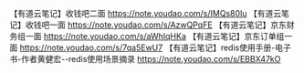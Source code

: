 【有道云笔记】收钱吧二面 https://note.youdao.com/s/IMQs80Iu
【有道云笔记】收钱吧一面 https://note.youdao.com/s/AzwQPqFE
【有道云笔记】京东财务组一面 https://note.youdao.com/s/aWhIqHKa
【有道云笔记】京东订单组一面 https://note.youdao.com/s/7qa5EwU7
【有道云笔记】redis使用手册-电子书-作者黄健宏--redis使用场景摘录 https://note.youdao.com/s/EBBX47kO
